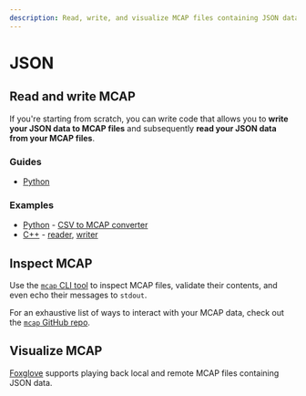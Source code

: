 ```yaml
---
description: Read, write, and visualize MCAP files containing JSON data.
---
```


# JSON

## Read and write MCAP

If you're starting from scratch, you can write code that allows you to **write your JSON data to MCAP files** and subsequently **read your JSON data from your MCAP files**.

### Guides

- [Python](../python/json.md)

### Examples

- [Python](https://github.com/foxglove/mcap/tree/main/python/examples/jsonschema) - [CSV to MCAP converter](https://github.com/foxglove/mcap/blob/main/python/examples/jsonschema/pointcloud_csv_to_mcap.py)
- [C++](https://github.com/foxglove/mcap/tree/main/cpp/examples/jsonschema) - [reader](https://github.com/foxglove/mcap/tree/main/cpp/examples/jsonschema/reader.py), [writer](https://github.com/foxglove/mcap/tree/main/cpp/examples/jsonschema/writer.py)

## Inspect MCAP

Use the [`mcap` CLI tool](https://github.com/foxglove/mcap/tree/main/go/cli/mcap) to inspect MCAP files, validate their contents, and even echo their messages to `stdout`.

For an exhaustive list of ways to interact with your MCAP data, check out the [`mcap` GitHub repo](https://github.com/foxglove/mcap/tree/main/go/cli/mcap).

## Visualize MCAP

[Foxglove](https://foxglove.dev/product) supports playing back local and remote MCAP files containing JSON data.
